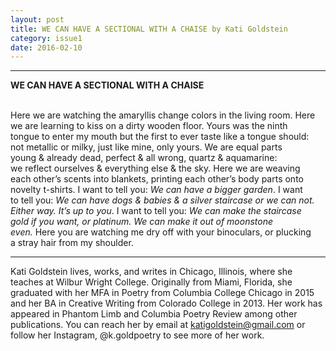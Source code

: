 ```yaml
---
layout: post
title: WE CAN HAVE A SECTIONAL WITH A CHAISE by Kati Goldstein
category: issue1
date: 2016-02-10
---
```


___


**WE CAN HAVE A SECTIONAL WITH A CHAISE**

<br> Here we are watching the amaryllis change colors in the living room. Here </br>
we are learning to kiss  on a dirty wooden floor. Yours was the ninth </br>
tongue to enter my mouth but the first to ever taste like a tongue should: </br>
not metallic or milky, just like mine, only yours. We are equal parts </br>
young & already dead, perfect & all wrong, quartz & aquamarine: </br>
we reflect ourselves & everything else & the sky. Here we are weaving</br> 
each other’s scents into blankets, printing each other’s body parts onto </br>
novelty t-shirts. I want to tell you: <i>We can have a bigger garden</i>. I want</br>
to tell you: <i>We can have dogs & babies & a silver staircase or we can not. </br>
Either way. It’s up to you</i>. I want to tell you: <i>We can make the staircase </br>
gold if you want, or platinum. We can make it out of moonstone </br>
even.</i> Here you are watching me dry off with your binoculars, or plucking </br>
a stray hair from my shoulder.

___

Kati Goldstein lives, works, and writes in Chicago, Illinois, where she teaches at Wilbur Wright College. Originally from Miami, Florida, she graduated with her MFA in Poetry from Columbia College Chicago in 2015 and her BA in Creative Writing from Colorado College in 2013. Her work has appeared in Phantom Limb and Columbia Poetry Review among other publications. You can reach her by email at katigoldstein@gmail.com or follow her Instagram, @k.goldpoetry to see more of her work.
